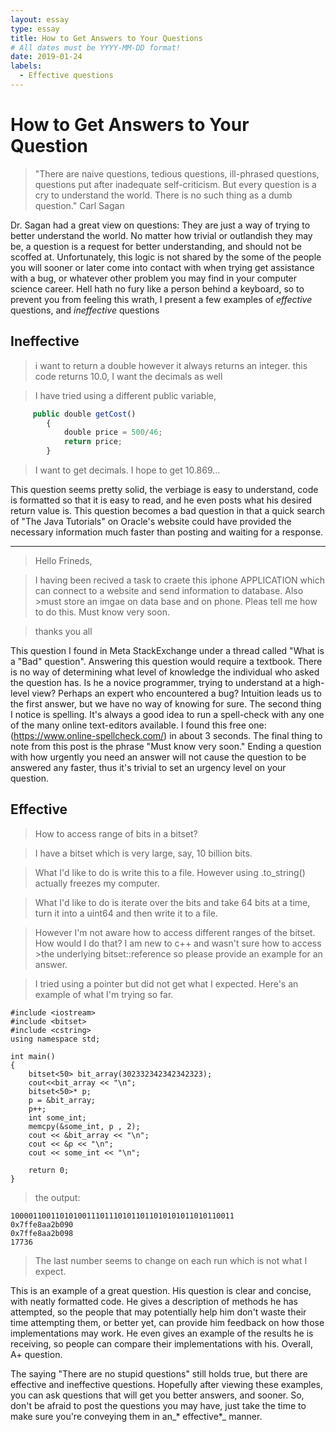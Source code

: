 ```yaml
---
layout: essay
type: essay
title: How to Get Answers to Your Questions
# All dates must be YYYY-MM-DD format!
date: 2019-01-24
labels:
  - Effective questions
---
```

How to Get Answers to Your Question
====

>"There are naive questions, tedious questions, ill-phrased questions, questions put after inadequate self-criticism. But every question is a cry to understand the world. There is no such thing as a dumb question."
Carl Sagan

Dr. Sagan had a great view on questions: They are just a way of trying to better understand the world. No matter how trivial or outlandish they may be, a question is a request for better understanding, and should not be scoffed at. Unfortunately, this logic is not shared by the some of the people you will sooner or later come into contact with when trying get assistance with a bug, or whatever other problem you may find in your computer science career. Hell hath no fury like a person behind  a keyboard, so to prevent you from feeling this wrath, I present a few examples of _*effective*_ questions, and _*ineffective*_ questions


Ineffective
----
>i want to return a double however it always returns an integer. this code returns 10.0, I want the decimals as well

>I have tried using a different public variable,



```Javascript
     public double getCost()
        {
            double price = 500/46; 
            return price;
        }
  ```
  
  
 >I want to get decimals. I hope to get 10.869...
 
 
 This question seems pretty solid, the verbiage is easy to understand, code is formatted so that it is easy to read, and he even posts what his desired return value is. This question becomes a bad question in that a quick search of "The Java Tutorials" on Oracle's website could have provided the necessary information much faster than posting and waiting for a response.
 
 ----
 
 >Hello Frineds,

>I having been recived a task to craete this iphone APPLICATION which can connect to a website and send information to database. Also >must store an imgae on data base and on phone. Pleas tell me how to do this. Must know very soon.

>thanks you all

This question I found in Meta StackExchange under a thread called "What is a "Bad" question". Answering this question would require a textbook. There is no way of determining what level of knowledge the individual who asked the question has. Is he a novice programmer, trying to understand at a high-level view? Perhaps an expert who encountered a bug? Intuition leads us to the first answer, but we have no way of knowing for sure. The second thing I notice is spelling. It's always a good idea to run a spell-check with any one of the many online text-editors available. I found this free one: (https://www.online-spellcheck.com/) in about 3 seconds. The final thing to note from this post is the phrase "Must know very soon." Ending a question with how urgently you need an answer will not cause the question to be answered any faster, thus it's trivial to set an urgency level on your question.

Effective
-----

>How to access range of bits in a bitset?

>I have a bitset which is very large, say, 10 billion bits.

>What I'd like to do is write this to a file. However using .to_string() actually freezes my computer.

>What I'd like to do is iterate over the bits and take 64 bits at a time, turn it into a uint64 and then write it to a file.

>However I'm not aware how to access different ranges of the bitset. How would I do that? I am new to c++ and wasn't sure how to access >the underlying bitset::reference so please provide an example for an answer.

>I tried using a pointer but did not get what I expected. Here's an example of what I'm trying so far.

```
#include <iostream>
#include <bitset>
#include <cstring>
using namespace std;

int main()
{
    bitset<50> bit_array(302332342342342323);
    cout<<bit_array << "\n";
    bitset<50>* p;
    p = &bit_array;
    p++;
    int some_int;
    memcpy(&some_int, p , 2);
    cout << &bit_array << "\n";
    cout << &p << "\n";
    cout << some_int << "\n";

    return 0;
}

```

>the output:

````
10000110011010100111011101011011010101011010110011
0x7ffe8aa2b090                                                                                                                          
0x7ffe8aa2b098
17736
````
>The last number seems to change on each run which is not what I expect.

This is an example of a great question. His question is clear and concise, with neatly formatted code. He gives a description of methods he has attempted, so the people that may potentially help him don't waste their time attempting them, or better yet, can provide him feedback on how those implementations may work. He even gives an example of the results he is receiving, so people can compare their implementations with his. Overall, A+ question.

The saying "There are no stupid questions" still holds true, but there are effective and ineffective questions. Hopefully after viewing these examples, you can ask questions that will get you better answers, and sooner. So, don't be afraid to post the questions you may have, just take the time to make sure you're conveying them in an_* effective*_ manner.
